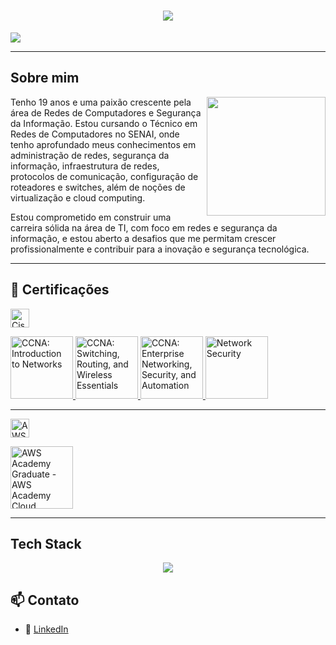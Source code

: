 <h1 align="center">
  <img src="https://capsule-render.vercel.app/api?type=transparent&height=100&color=gradient&text=Vitor%20Santos&fontColor=000000">
</h1>

<p aling="center">
 <img src="https://readme-typing-svg.herokuapp.com?font=Fira+Code&size=25&pause=1000&color=2CF761&center=true&vCenter=true&multiline=true&width=500&height=70&lines=Redes+de+Computadores++%7C++SENAI">
</p>

---

##  Sobre mim

<img align="right" height="190" src="https://cdn.pixabay.com/animation/2023/06/05/16/11/16-11-29-175_512.gif">

Tenho 19 anos e uma paixão crescente pela área de Redes de Computadores e Segurança da Informação. Estou cursando o Técnico em Redes de Computadores no SENAI, onde tenho aprofundado meus conhecimentos em administração de redes, segurança da informação, infraestrutura de redes, protocolos de comunicação, configuração de roteadores e switches, além de noções de virtualização e cloud computing.

Estou comprometido em construir uma carreira sólida na área de TI, com foco em redes e segurança da informação, e estou aberto a desafios que me permitam crescer profissionalmente e contribuir para a inovação e segurança tecnológica.

---

## 📜 Certificações

<img src="https://upload.wikimedia.org/wikipedia/commons/c/cf/Cisco_logo-1000px.png" alt="Cisco Logo" height="30"/>

<p align="left">
  <a href="https://www.credly.com/badges/f85977e8-8f8e-4162-9a76-90d1fcc914a0/linked_in_profile" target="_blank">
    <img src="https://images.credly.com/size/680x680/images/70d71df5-f3dc-4380-9b9d-f22513a70417/CCNAITN__1_.png" alt="CCNA: Introduction to Networks" height="100"/>
  </a>
  
  <a href="https://www.credly.com/badges/1ebe1797-c67b-4192-8c4b-4536a48874c1/linked_in_profile" target="_blank">
    <img src="https://images.credly.com/size/680x680/images/f4ccdba9-dd65-4349-baad-8f05df116443/CCNASRWE__1_.png" alt="CCNA: Switching, Routing, and Wireless Essentials" height="100"/>
  </a>
    
  <a href="https://www.credly.com/badges/40b0d5d1-8d9c-4e5d-b856-5366738de7f3/linked_in_profile" target="_blank">
    <img src="https://images.credly.com/size/680x680/images/0a6d331e-8abf-4272-a949-33f754569a76/CCNAENSA__1_.png" alt="CCNA: Enterprise Networking, Security, and Automation" height="100"/>
  </a>
    
  <a href="https://www.credly.com/badges/2bb9ebcc-ab99-4013-83e7-9f283811ae8a/linked_in_profile" target="_blank">
    <img src="https://images.credly.com/size/680x680/images/f7387386-553c-4be5-b3f3-077f78152f31/Network_Security.png" alt="Network Security" height="100"/>
  </a>
</p>

---

<img src="https://upload.wikimedia.org/wikipedia/commons/thumb/9/93/Amazon_Web_Services_Logo.svg/640px-Amazon_Web_Services_Logo.svg.png" alt="AWS Logo" height="30"/>

<p align="left">
  <a href="https://www.credly.com/badges/45b871e7-402d-410d-b398-b7277937c95a/linked_in_profile" target="_blank">
    <img src="https://images.credly.com/size/680x680/images/73e4a58b-a8ef-41a3-a7db-9183dd269882/image.png" alt="AWS Academy Graduate - AWS Academy Cloud Foundations" height="100"/>
  </a>
</p>

---

## Tech Stack

<p align="center">
  <img src="https://skillicons.dev/icons?i=linux,debian,bash,vim,windows,powershell,aws">
</p>

## 📫 Contato

- 🔗 [LinkedIn](https://www.linkedin.com/in/vdosantos/)  
